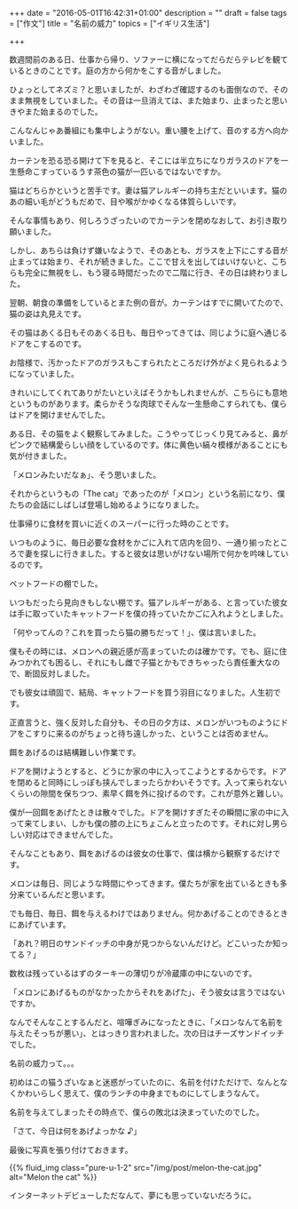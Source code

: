 +++
date = "2016-05-01T16:42:31+01:00"
description = ""
draft = false
tags = ["作文"]
title = "名前の威力"
topics = ["イギリス生活"]

+++

数週間前のある日、仕事から帰り、ソファーに横になってだらだらテレビを観ているときのことです。庭の方から何かをこする音がしました。

ひょっとしてネズミ？と思いましたが、わざわざ確認するのも面倒なので、そのまま無視をしていました。その音は一旦消えては、また始まり、止まったと思いきやまた始まるのでした。

<!--more-->

こんなんじゃあ番組にも集中しようがない。重い腰を上げて、音のする方へ向かいました。

カーテンを恐る恐る開けて下を見ると、そこには半立ちになりガラスのドアを一生懸命こすっているうす茶色の猫が一匹いるではないですか。

猫はどちらかというと苦手です。妻は猫アレルギーの持ち主だといいます。猫のあの細い毛がどうもだめで、目や喉がかゆくなる体質らしいです。

そんな事情もあり、何しろうざったいのでカーテンを閉めなおして、お引き取り願いました。

しかし、あちらは負けず嫌いなようで、そのあとも、ガラスを上下にこする音が止まっては始まり、それが続きました。ここで甘えを出してはいけないと、こちらも完全に無視をし、もう寝る時間だったので二階に行き、その日は終わりました。

翌朝、朝食の準備をしているとまた例の音が。カーテンはすでに開いてたので、猫の姿は丸見えです。

その猫はあくる日もそのあくる日も、毎日やってきては、同じように庭へ通じるドアをこするのです。

お陰様で、汚かったドアのガラスもこすられたところだけ外がよく見られるようになっていました。

きれいにしてくれてありがたいといえばそうかもしれませんが、こちらにも意地というものがあります。柔らかそうな肉球でそんな一生懸命こすられても、僕らはドアを開けませんでした。

ある日、その猫をよく観察してみました。こうやってじっくり見てみると、鼻がピンクで結構愛らしい顔をしているのです。体に黄色い縞々模様があることにも気が付きました。

「メロンみたいだなぁ」、そう思いました。

それからというもの「The cat」であったのが「メロン」という名前になり、僕たちの会話にしばしば登場し始めるようになりました。

仕事帰りに食材を買いに近くのスーパーに行った時のことです。

いつものように、毎日必要な食材をかごに入れて店内を回り、一通り揃ったところで妻を探しに行きました。すると彼女は思いがけない場所で何かを吟味しているのです。

ペットフードの棚でした。

いつもだったら見向きもしない棚です。猫アレルギーがある、と言っていた彼女は手に取っていたキャットフードを僕の持っていたかごに入れようとしました。

「何やってんの？これを買ったら猫の勝ちだって！」、僕は言いました。

僕もその時には、メロンへの親近感が高まっていたのは確かです。でも、庭に住みつかれても困るし、それにもし雌で子猫とかもできちゃったら責任重大なので、断固反対しました。

でも彼女は頑固で、結局、キャットフードを買う羽目になりました。人生初です。

正直言うと、強く反対した自分も、その日の夕方は、メロンがいつものようにドアをこすりに来るのがちょっと待ち遠しかった、ということは否めません。

餌をあげるのは結構難しい作業です。

ドアを開けようとすると、どうにか家の中に入ってこようとするからです。ドアを閉めると同時にしっぽも挟んでしまったらかわいそうです。入って来られないくらいの隙間を保ちつつ、素早く餌を外に投げるのです。これが意外と難しい。

僕が一回餌をあげたときは散々でした。ドアを開けすぎたその瞬間に家の中に入って来てしまい、しかも僕の膝の上にちょこんと立ったのです。それに対し男らしい対応はできませんでした。

そんなこともあり、餌をあげるのは彼女の仕事で、僕は横から観察するだけです。

メロンは毎日、同じような時間にやってきます。僕たちが家を出ているときも多分来ているんだと思います。

でも毎日、毎日、餌を与えるわけではありません。何かあげることのできるときにあげています。

「あれ？明日のサンドイッチの中身が見つからないんだけど。どこいったか知ってる？」

数枚は残っているはずのターキーの薄切りが冷蔵庫の中にないのです。

「メロンにあげるものがなかったからそれをあげた」、そう彼女は言うではないですか。

なんでそんなことするんだと、喧嘩ぎみになったときに、「メロンなんて名前を与えたそっちが悪い」、とはっきり言われました。次の日はチーズサンドイッチでした。

名前の威力って。。。

初めはこの猫うざいなぁと迷惑がっていたのに、名前を付けただけで、なんとなくかわいらしく思えて、僕のランチの中身までものにしてしまうなんて。

名前を与えてしまったその時点で、僕らの敗北は決まっていたのでした。

「さて、今日は何をあげよっかな ♪」

最後に写真を張り付けておきます。

{{% fluid_img class="pure-u-1-2" src="/img/post/melon-the-cat.jpg" alt="Melon the cat" %}}

インターネットデビューしただなんて、夢にも思っていないだろうに。